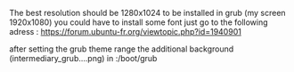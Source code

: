 The best resolution should be 1280x1024 to be installed in grub (my screen 1920x1080)
you could have to install some font just go to the following adress :
https://forum.ubuntu-fr.org/viewtopic.php?id=1940901

after setting the grub theme range the additional background (intermediary_grub....png) in :/boot/grub
